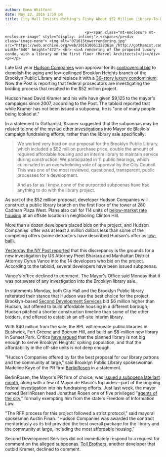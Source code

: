 ```yaml
---
author: Emma Whitford
date: May 23, 2016 1:50 pm
title: City Hall Insists Nothing's Fishy About $52 Million Library-To-Luxury Condo Deal
---
```


	
										<p><span class="mt-enclosure mt-enclosure-image" style="display: inline;"> </span></p><div class="image-none"> <img alt="071615towerrendering.jpg" src="https://web.archive.org/web/20161006132836im_/http://gothamist.com/attachments/nyc_ewhitford/071615towerrendering.jpg" width="640" height="472"> <br> <i>A rendering of the proposed luxury condo, with a library on the first floor (Marvel Architects)</i></div> <p></p>

<p>Late last year <a href="https://web.archive.org/web/20161006132836/http://hudsoninc.com/">Hudson Companies</a> won approval for its <a href="https://web.archive.org/web/20161006132836/http://gothamist.com/2015/11/19/brooklyn_heights_library_war.php">controversial bid</a> to demolish the aging and low-ceilinged Brooklyn Heights branch of the Brooklyn Public Library and replace it with a <a href="https://web.archive.org/web/20161006132836/http://gothamist.com/2015/07/16/brooklyn_heights_library.php">36-story luxury condominium</a>. Now the Post is reporting that federal prosecutors are investigating the bidding process that resulted in the $52 million project.</p>

<p>Hudson head David Kramer and his wife have given $9,125 to the mayor&apos;s campaigns since 2007, according to the Post. The tabloid reported that while Kramer has not been issued a subpoena, he is &quot;one of many people being looked at.&quot; </p>

<p>In a statement to Gothamist, Kramer suggested that the subpoenas may be related to one of the <a href="https://web.archive.org/web/20161006132836/http://gothamist.com/2016/04/09/de_blasio_fund-raising_corruption.php">myriad other investigations</a> into Mayor de Blasio&apos;s campaign fundraising efforts, rather than the library sale specifically:  </p>

<blockquote>We worked very hard on our proposal for the Brooklyn Public Library, which included a $52 million purchase price, double the amount of required affordable housing and an interim library to maintain service during construction. We participated in 11 public hearings, which culminated in an overwhelming vote of approval by the City Council. This was one of the most reviewed, questioned, transparent, public processes for a development. 

<p>And as far as I know, none of the purported subpoenas have had anything to do with the library project.</p></blockquote><p></p>

<p>As part of the $52 million proposal, developer Hudson Companies will construct a public library branch on the first floor of the tower at 280 Cadman Plaza West. Plans also call for 114 units of <a href="https://web.archive.org/web/20161006132836/http://gothamist.com/2015/12/11/brooklyn_heights_library_condo.php">below-market rate housing</a> at an offsite location in neighboring Clinton Hill.</p>

<p>More than a dozen developers placed bids on the project, and Hudson Companies&apos; offer was at least a million dollars less than some of the competing offers (some detractors have described Hudson&apos;s offer as <a href="https://web.archive.org/web/20161006132836/http://ny.curbed.com/archives/2015/11/18/report_brooklyn_public_library_deal_is_bad_for_new_yorkers.php">low-ball</a>). </p>

<p><a href="https://web.archive.org/web/20161006132836/http://nypost.com/2016/05/22/feds-da-probe-de-blasios-52m-deal-to-turn-library-into-condo/">Yesterday the NY Post reported</a> that this discrepancy is the grounds for a new investigation by US Attorney Preet Bharara and Manhattan District Attorney Cyrus Vance into the 14 developers who bid on the project. According to the tabloid, several developers have been issued subpoenas. </p>

<p>Vance&apos;s office declined to comment. The Mayor&apos;s Office said Monday that it was not aware of any investigation into the Brooklyn library sale. </p>

<p>In statements Monday, both City Hall and the Brooklyn Public library reiterated their stance that Hudson was the best choice for the project. Brooklyn-based <a href="https://web.archive.org/web/20161006132836/http://www.sdsbrooklyn.com/about-us/">Second Development Services</a> bid $6 million higher than Hudson, but offered to build affordable housing in a different borough; Hudson pitched a shorter construction timeline than some of the other bidders, and offered to establish an off-site interim library. </p>

<p>With $40 million from the sale, the BPL will renovate public libraries in Bushwick, Fort Greene and Boerum Hill, and build an $8-million new library in Sunset Park. Critics <a href="https://web.archive.org/web/20161006132836/http://gothamist.com/2015/11/19/brooklyn_heights_library_war.php">have argued</a> that the planned library is not big enough to serve Brooklyn Heights&apos; spiking population, and that the affordability in the off-site units is not deep enough. </p>

<p>&quot;Hudson Companies offered by far the best proposal for our library patrons and the community at large,&quot; said Brooklyn Public Library spokeswoman Madeline Kaye of the PR firm <a href="https://web.archive.org/web/20161006132836/http://berlinrosen.com/">BerlinRosen</a> in a statement.</p>

<p>BerlinRosen, the Mayor&apos;s PR firm of choice, was <a href="https://web.archive.org/web/20161006132836/http://gothamist.com/2016/04/27/subpoenas_fly_at_city_hall.php">issued a subpoena late last month</a>, along with a few of Mayor de Blasio&apos;s top aides&#x2014;part of the ongoing federal investigation into his fundraising efforts. Just last week, the mayor named BerlinRosen head Jonathan Rosen one of five privileged &quot;<a href="https://web.archive.org/web/20161006132836/http://gothamist.com/2016/05/20/power_corrupts_park_slopers_absolutely.php">agents of the city</a>,&quot; formally exempting him from the state&apos;s Freedom of Information Law. </p>

<p>&quot;The RFP process for this project followed a strict protocol,&quot; said mayoral spokesman Austin Finan. &quot;Hudson Companies was awarded the contract meritoriously as its bid provided the best overall package for the library and the community at large, including the most affordable housing.&quot;</p>

<p>Second Development Services did not immediately respond to a request for comment on the alleged subpoenas. <a href="https://web.archive.org/web/20161006132836/https://www.tollbrothers.com/contact/press-contacts">Toll Brothers</a>, another developer that outbid Kramer, declined to comment. </p>					
										
									
				